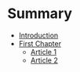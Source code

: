 # Summary

* [Introduction](README.md)
* [First Chapter](chapter1.md)
  * [Article 1](chapter1/article-1.md)
  * [Article 2](chapter1/article-2.md)

